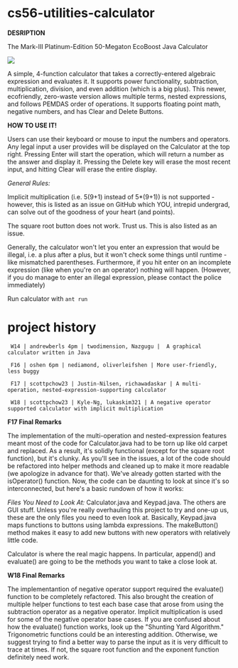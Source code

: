 cs56-utilities-calculator
=========================

**DESRIPTION**

The Mark-III Platinum-Edition 50-Megaton EcoBoost Java Calculator

![](http://i.imgur.com/b8w5bk8.png)

A simple, 4-function calculator that takes a correctly-entered algebraic expression and evaluates it.  It supports power functionality, subtraction, multiplication, division, and even addition (which is a big plus).  This newer, ecofriendly, zero-waste version allows multiple terms, nested expressions, and follows PEMDAS order of operations.  It supports floating point math, negative numbers, and has Clear and Delete Buttons.  

**HOW TO USE IT!**

Users can use their keyboard or mouse to input the numbers and operators.  Any legal input a user provides will be displayed on the Calculator at the top right.  Pressing Enter will start the operation, which will return a number as the answer and display it.  Pressing the Delete key will erase the most recent input, and hitting Clear will erase the entire display.

*General Rules:*

Implicit multiplication (i.e. 5(9+1) instead of 5*(9+1)) is not supported - however, this is listed as an issue on GitHub which YOU, intrepid undergrad, can solve out of the goodness of your heart (and points).

The square root button does not work.  Trust us.  This is also listed as an issue.

Generally, the calculator won't let you enter an expression that would be illegal, i.e. a plus after a plus, but it won't check some things until runtime - like mismatched parentheses.  Furthermore, if you hit enter on an incomplete expression (like when you're on an operator) nothing will happen.
(However, if you do manage to enter an illegal expression, please contact the police immediately)

Run calculator with <code>ant run</code>

project history
===============
```
 W14 | andrewberls 4pm | twodimension, Nazgugu |  A graphical calculator written in Java

 F16 | oshen 6pm | nediamond, oliverleifshen | More user-friendly, less buggy

 F17 | scottpchow23 | Justin-Nilsen, richawadaskar | A multi-operation, nested-expression-supporting calculator

 W18 | scottpchow23 | Kyle-Ng, lukaskim321 | A negative operator supported calculator with implicit multiplication
``` 

**F17 Final Remarks**

The implementation of the multi-operation and nested-expression features meant most of the code for Calculator.java had to be torn up like old carpet and replaced.  As a result, it's solidly functional (except for the square root function), but it's clunky.  As you'll see in the issues, a lot of the code should be refactored into helper methods and cleaned up to make it more readable (we apologize in advance for that).  We've already gotten started with the isOperator() function.  Now, the code can be daunting to look at since it's so interconnected, but here's a basic rundown of how it works:

*Files You Need to Look At:*  Calculator.java and Keypad.java.  The others are GUI stuff.  Unless you're really overhauling this project to try and one-up us, these are the only files you need to even look at. Basically, Keypad.java maps functions to buttons using lambda expressions.  The makeButton() method makes it easy to add new buttons with new operators with relatively little code.

Calculator is where the real magic happens.  In particular, append() and evaluate() are going to be the methods you want to take a close look at.

**W18 Final Remarks**

The implementantion of negative operator support required the evaluate() function to be completely refactored. This also brought the creation of multiple helper functions to test each base case that arose from using the subtraction operator as a negative operator. Implicit multiplication is used for some of the negative operator base cases. If you are confused about how the evaluate() function works, look up the "Shunting Yard Algorithm." Trigonometric functions could be an interesting addition. Otherwise, we suggest trying to find a better way to parse the input as it is very difficult to trace at times. If not, the square root function and the exponent function definitely need work.
